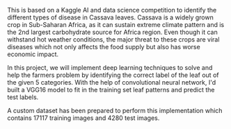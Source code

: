 This is based on a Kaggle AI and data science competition to identify the different types of disease in Cassava leaves. 
Cassava is a widely grown crop in Sub-Saharan Africa, as it can sustain extreme climate pattern and is the 2nd largest carbohydrate source for Africa region. Even though it can withstand hot weather conditions, the major threat to these crops are viral diseases which not only affects the food supply but also has worse economic impact.

In this project, we will implement deep learning techniques to solve and help the farmers problem by identifying the correct label of the leaf out of the given 5 categories. With the help of convolutional neural network, I'd built a VGG16 model to fit in the training set leaf patterns and predict the test labels.

A custom dataset has been prepared to perform this implementation which contains 17117 training images and 4280 test images.
